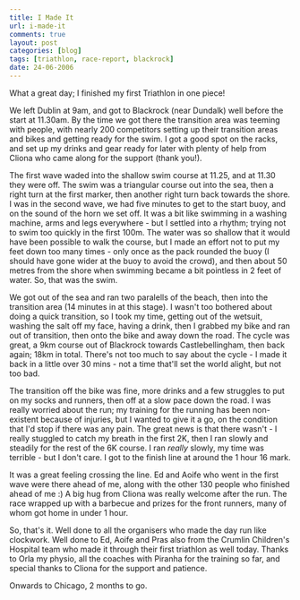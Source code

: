 ```yaml
---
title: I Made It
url: i-made-it
comments: true
layout: post
categories: [blog]
tags: [triathlon, race-report, blackrock]
date: 24-06-2006
---
```

<p class="intro">What a great day; I finished my first Triathlon in one piece! </p>
We left Dublin at 9am, and got to Blackrock (near Dundalk) well before the start at 11.30am. By the time we got there the transition area was teeming with people, with nearly 200 competitors setting up their transition areas and bikes and getting ready for the swim. I got a good spot on the racks, and set up my drinks and gear ready for later with plenty of help from Cliona who came along for the support (thank you!). 

The first wave waded into the shallow swim course at 11.25, and at 11.30 they were off. The swim was a triangular course out into the sea, then a right turn at the first marker, then another right turn back towards the shore. I was in the second wave, we had five minutes to get to the start buoy, and on the sound of the horn we set off. It was a bit like swimming in a washing machine, arms and legs everywhere - but I settled into a rhythm; trying not to swim too quickly in the first 100m. The water was so shallow that it would have been possible to walk the course, but I made an effort not to put my feet down too many times - only once as the pack rounded the buoy (I should have gone wider at the buoy to avoid the crowd), and then about 50 metres from the shore when swimming became a bit pointless in 2 feet of water. So, that was the swim. 

We got out of the sea and ran two paralells of the beach, then into the transition area (14 minutes in at this stage). I wasn't too bothered about doing a quick transition, so I took my time, getting out of the wetsuit, washing the salt off my face, having a drink, then I grabbed my bike and ran out of transition, then onto the bike and away down the road. The cycle was great, a 9km course out of Blackrock towards Castlebellingham, then back again; 18km in total. There's not too much to say about the cycle - I made it back in a little over 30 mins - not a time that'll set the world alight, but not too bad.

The transition off the bike was fine, more drinks and a few struggles to put on my socks and runners, then off at a slow pace down the road. I was really worried about the run; my training for the running has been non-existent because of injuries, but I wanted to give it a go, on the condition that I'd stop if there was any pain. The great news is that there wasn't - I really stuggled to catch my breath in the first 2K, then I ran slowly and steadily for the rest of the 6K course. I ran *really* slowly, my time was terrible - but I don't care. I got to the finish line at around the 1 hour 16 mark. 

It was a great feeling crossing the line. Ed and Aoife who went in the first wave were there ahead of me, along with the other 130 people who finished ahead of me :) A big hug from Cliona was really welcome after the run. The race wrapped up with a barbecue and prizes for the front runners, many of whom got home in under 1 hour. 

So, that's it. Well done to all the organisers who made the day run like clockwork. Well done to Ed, Aoife and Pras also from the Crumlin Children's Hospital team who made it through their first triathlon as well today. Thanks to Orla my physio, all the coaches with Piranha for the training so far, and special thanks to Cliona for the support and patience. 

Onwards to Chicago, 2 months to go.

